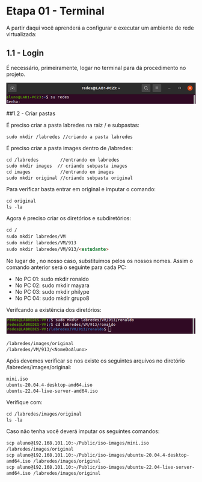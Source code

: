 # Etapa 01 - Terminal

A partir daqui você aprenderá a configurar e executar um ambiente de rede virtualizada:

## 1.1 - Login 

É necessário, primeiramente, logar no terminal para dá procedimento no projeto.

<img src="Imagens/img1.png" alt="">

##1.2 - Criar pastas

É preciso criar a pasta labredes na raiz / e subpastas:

```
sudo mkdir /labredes //criando a pasta labredes
```

É preciso criar a pasta images dentro de /labredes:

```
cd /labredes        //entrando em labredes 
sudo mkdir images  // criando subpasta images
cd images           //entrando em images
sudo mkdir original //criando subpasta original
```

Para verificar basta entrar em original e imputar o comando:

```
cd original
ls -la
```

Agora é preciso criar os diretórios e subdiretórios:


```md
cd /
sudo mkdir labredes/VM
sudo mkdir labredes/VM/913
sudo mkdir labredes/VM/913/<estudante>
```

No lugar de <estudante>, no nosso caso, substituimos pelos os nossos nomes. Assim o comando anterior será o seguinte para cada PC:
  
* No PC 01: sudo mkdir ronaldo
* No PC 02: sudo mkdir mayara
* No PC 03: sudo mkdir philype
* No PC 04: sudo mkdir grupo8

Verifcando a existência dos diretórios:

<img src="Imagens/imgtal.png" alt="">

```
/labredes/images/original
/labredes/VM/913/<NomeDoAluno>
```
  
Após devemos verificar se nos existe os seguintes arquivos no diretório /labredes/images/original:
  
```
mini.iso
ubuntu-20.04.4-desktop-amd64.iso
ubuntu-22.04-live-server-amd64.iso
```
  
Verifique com:
  
```
cd /labredes/images/original
ls -la
```
  
Caso não tenha você deverá imputar os seguintes comandos: 
 
```
scp aluno@192.168.101.10:~/Public/iso-images/mini.iso /labredes/images/original
scp aluno@192.168.101.10:~/Public/iso-images/ubuntu-20.04.4-desktop-amd64.iso /labredes/images/original
scp aluno@192.168.101.10:~/Public/iso-images/ubuntu-22.04-live-server-amd64.iso /labredes/images/original
```
